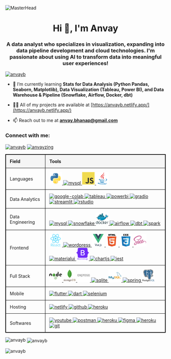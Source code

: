 ![MasterHead](https://github.com/AnvayB/AnvayB/assets/53208269/ff873bc6-fe5d-4031-9da7-a7da67c11e72)

<h1 align="center">Hi 👋, I'm Anvay</h1>
<h3 align="center">A data analyst who specializes in visualization, expanding into data pipeline development and cloud technologies.  I'm passionate about using AI to transform data into meaningful user experiences!</h3>


<!-- <p align="left"> <img src="https://komarev.com/ghpvc/?username=anvayb&label=Profile%20views&color=0e75b6&style=flat" alt="anvayb" /> </p> -->

<p align="left"> <a href="https://github.com/ryo-ma/github-profile-trophy"><img
      src="https://github-profile-trophy.vercel.app/?username=anvayb" alt="anvayb" /></a> </p>

- 🌱 I’m currently learning **Stats for Data Analysis (Python Pandas, Seaborn, Matplotlib), Data Visualization (Tableau, Power BI), and Data Warehouse & Pipeline (Snowflake, Airflow, Docker, dbt)**

- 👨‍💻 All of my projects are available at [https://anvayb.netlify.app/](https://anvayb.netlify.app/)

<!-- - 💬 Ask me about **React, WordPress** -->

- 📫 Reach out to me at <b><a href="mailto:anvay.bhanap@gmail.com">anvay.bhanap@gmail.com</a></b>


<h3 align="left">Connect with me:</h3>
<p align="left">
  <a href="https://linkedin.com/in/anvayb" target="blank"><img align="center"
      src="https://raw.githubusercontent.com/rahuldkjain/github-profile-readme-generator/master/src/images/icons/Social/linked-in-alt.svg"
      alt="anvayb" height="30" width="40" /></a>
  <a href="https://instagram.com/anvayzing" target="blank"><img align="center"
      src="https://raw.githubusercontent.com/rahuldkjain/github-profile-readme-generator/master/src/images/icons/Social/instagram.svg"
      alt="anvayzing" height="30" width="40" /></a>
  <!-- <a href="https://www.leetcode.com/anvayb" target="blank"><img align="center"
      src="https://raw.githubusercontent.com/rahuldkjain/github-profile-readme-generator/master/src/images/icons/Social/leet-code.svg"
      alt="anvayb" height="30" width="40" /></a> -->
</p>


<table style="width: 100%; border-collapse: collapse; border: 1px solid black;">
  <thead>
    <tr style="background-color: #f5f5f5;">
      <th style="padding: 12px; text-align: left; border: 1px solid black;">Field</th>
      <th style="padding: 12px; text-align: left; border: 1px solid black;">Tools</th>
    </tr>
  </thead>
  <tbody>
    <tr>
      <td style="padding: 12px; border: 1px solid black; vertical-align: middle;">Languages</td>
      <td style="padding: 12px; border: 1px solid black;">
        <a href="https://www.python.org" target="_blank" rel="noreferrer">
          <img src="https://raw.githubusercontent.com/devicons/devicon/master/icons/python/python-original.svg" alt="python" width="40" height="40" />
        </a>
        <a href="https://www.mysql.com/" target="_blank" rel="noreferrer">
          <img src="https://user-images.githubusercontent.com/25181517/183896128-ec99105a-ec1a-4d85-b08b-1aa1620b2046.png" alt="mysql" width="40" height="40" />
        </a>
        <a href="https://developer.mozilla.org/en-US/docs/Web/JavaScript" target="_blank" rel="noreferrer">
          <img src="https://raw.githubusercontent.com/devicons/devicon/master/icons/javascript/javascript-original.svg" alt="javascript" width="40" height="40" />
        </a>
        <a href="https://www.java.com" target="_blank" rel="noreferrer">
          <img src="https://raw.githubusercontent.com/devicons/devicon/master/icons/java/java-original.svg" alt="java" width="40" height="40" />
        </a>
      </td>
    </tr>
    <tr>
      <td style="padding: 12px; border: 1px solid black; vertical-align: middle;">Data Analytics</td>
      <td style="padding: 12px; border: 1px solid black;">
        <a href="https://colab.research.google.com/" target="_blank" rel="noreferrer">
          <img src="https://colab.research.google.com/img/colab_favicon_256px.png" alt="google-colab" width="40" height="40" />
        </a>
        <a href="https://www.tableau.com/" target="_blank" rel="noreferrer">
          <img src="https://billigence.com/wp-content/uploads/2022/08/2-1024x1024.png" alt="tableau" width="40" height="40" />
        </a>
        <a href="https://app.powerbi.com/" target="_blank" rel="noreferrer">
          <img src="https://upload.wikimedia.org/wikipedia/commons/thumb/c/cf/New_Power_BI_Logo.svg/1200px-New_Power_BI_Logo.svg.png" alt="powerbi" width="40" height="40" />
        </a>
        <a href="https://gradio.app/" target="_blank" rel="noreferrer">
          <img src="https://seeklogo.com/images/G/gradio-icon-logo-908AE1836C-seeklogo.com.png" alt="gradio" width="40" height="40" />
        </a>
        <a href="https://streamlit.io//" target="_blank" rel="noreferrer">
          <img src="https://streamlit.io/images/brand/streamlit-mark-color.png" alt="streamlit" width="40" />
        </a>
        <a href="https://posit.co/downloads/" target="_blank" rel="noreferrer">
          <img src="https://lh6.googleusercontent.com/proxy/Tdz9NhhtMa5sL46AAoZEaEvQfELS-i3GhXeFXpDBHmONYJes-lBCD_nuTovseFvUSFgk_iFSdXiGdqTPpjRcKQiwucRKFiiXy2waz9Aihz1lr71fCjC7ZCEkzI_cx6DyY_ZSOQ9D-e6_" alt="rstudio" width="40" />
        </a>
      </td>
    </tr>
    <tr>
      <td style="padding: 12px; border: 1px solid black; vertical-align: middle;">Data Engineering</td>
      <td style="padding: 12px; border: 1px solid black;">
        <a href="https://www.mysql.com/" target="_blank" rel="noreferrer">
          <img src="https://user-images.githubusercontent.com/25181517/183896128-ec99105a-ec1a-4d85-b08b-1aa1620b2046.png" alt="mysql" width="40" height="40" />
        </a>
        <a href="https://www.snowflake.com/en/emea/" target="_blank" rel="noreferrer">
          <img src="https://companieslogo.com/img/orig/SNOW-35164165.png?t=1720244494" alt="snowflake" width="40" height="40" />
        </a>
        <a href="https://www.docker.com/" target="_blank" rel="noreferrer">
          <img src="https://raw.githubusercontent.com/devicons/devicon/master/icons/docker/docker-original-wordmark.svg" alt="docker" width="40" height="40" />
        </a>
        <a href="https://airflow.apache.org/" target="_blank" rel="noreferrer">
          <img src="https://astro-provider-logos.s3.us-east-2.amazonaws.com/apache-airflow.png" alt="airflow" width="40" height="40" />
        </a>
        <a href="https://www.getdbt.com/" target="_blank" rel="noreferrer">
          <img src="https://seeklogo.com/images/D/dbt-logo-500AB0BAA7-seeklogo.com.png" alt="dbt" width="40" height="40" />
        </a>
        <a href="https://spark.apache.org/" target="_blank" rel="noreferrer">
          <img src="https://upload.wikimedia.org/wikipedia/commons/thumb/f/f3/Apache_Spark_logo.svg/2560px-Apache_Spark_logo.svg.png" alt="spark" height="40" />
        </a>
      </td>
    </tr>
    <tr>
      <td style="padding: 12px; border: 1px solid black; vertical-align: middle;">Frontend</td>
      <td style="padding: 12px; border: 1px solid black;">
        <a href="https://reactjs.org/" target="_blank" rel="noreferrer">
          <img src="https://raw.githubusercontent.com/devicons/devicon/master/icons/react/react-original-wordmark.svg" alt="react" width="40" height="40" />
        </a>
        <a href="https://wordpress.com/" target="_blank" rel="noreferrer">
          <img src="https://upload.wikimedia.org/wikipedia/commons/thumb/9/98/WordPress_blue_logo.svg/2048px-WordPress_blue_logo.svg.png" alt="wordpress" width="40" height="40">
        </a>
        <a href="https://vuejs.org/" target="_blank" rel="noreferrer">
          <img src="https://raw.githubusercontent.com/devicons/devicon/master/icons/vuejs/vuejs-original-wordmark.svg" alt="vuejs" width="40" height="40" />
        </a>
        <a href="https://www.w3.org/html/" target="_blank" rel="noreferrer">
          <img src="https://raw.githubusercontent.com/devicons/devicon/master/icons/html5/html5-original-wordmark.svg" alt="html5" width="40" height="40" />
        </a>
        <a href="https://www.w3schools.com/css/" target="_blank" rel="noreferrer">
          <img src="https://raw.githubusercontent.com/devicons/devicon/master/icons/css3/css3-original-wordmark.svg" alt="css3" width="40" height="40" />
        </a>
        <a href="https://sass-lang.com" target="_blank" rel="noreferrer">
          <img src="https://raw.githubusercontent.com/devicons/devicon/master/icons/sass/sass-original.svg" alt="sass" width="40" height="40" />
        </a>
        <a href="https://mui.com/">
          <img src="https://mui.com/static/logo.png" alt="materialui" width="40" height="40">
        </a>
        <a href="https://getbootstrap.com" target="_blank" rel="noreferrer">
          <img src="https://raw.githubusercontent.com/devicons/devicon/master/icons/bootstrap/bootstrap-plain-wordmark.svg" alt="bootstrap" width="40" height="40" />
        </a>
        <a href="https://www.chartjs.org" target="_blank" rel="noreferrer">
          <img src="https://www.chartjs.org/media/logo-title.svg" alt="chartjs" width="40" height="40" />
        </a>
        <a href="https://jestjs.io" target="_blank" rel="noreferrer">
          <img src="https://www.vectorlogo.zone/logos/jestjsio/jestjsio-icon.svg" alt="jest" width="40" height="40" />
        </a>
      </td>
    </tr>
    <tr>
      <td style="padding: 12px; border: 1px solid black; vertical-align: middle;">Full Stack</td>
      <td style="padding: 12px; border: 1px solid black;">
        <a href="https://nodejs.org" target="_blank" rel="noreferrer">
          <img src="https://raw.githubusercontent.com/devicons/devicon/master/icons/nodejs/nodejs-original-wordmark.svg" alt="nodejs" width="40" height="40" />
        </a>
        <a href="https://www.mongodb.com/" target="_blank" rel="noreferrer">
          <img src="https://raw.githubusercontent.com/devicons/devicon/master/icons/mongodb/mongodb-original-wordmark.svg" alt="mongodb" width="40" height="40" />
        </a>
        <a href="https://expressjs.com" target="_blank" rel="noreferrer">
          <img src="https://raw.githubusercontent.com/devicons/devicon/master/icons/express/express-original-wordmark.svg" alt="express" width="40" height="40" />
        </a>
        <a href="https://www.sqlite.org/" target="_blank" rel="noreferrer">
          <img src="https://www.vectorlogo.zone/logos/sqlite/sqlite-icon.svg" alt="sqlite" width="40" height="40" />
        </a>
        <a href="https://www.mysql.com/" target="_blank" rel="noreferrer">
          <img src="https://raw.githubusercontent.com/devicons/devicon/master/icons/mysql/mysql-original-wordmark.svg" alt="mysql" width="40" height="40" />
        </a>
        <a href="https://spring.io/" target="_blank" rel="noreferrer">
          <img src="https://www.vectorlogo.zone/logos/springio/springio-icon.svg" alt="spring" width="40" height="40" />
        </a>
        <a href="https://www.postgresql.org" target="_blank" rel="noreferrer">
          <img src="https://raw.githubusercontent.com/devicons/devicon/master/icons/postgresql/postgresql-original-wordmark.svg" alt="postgresql" width="40" height="40" />
        </a>
      </td>
    </tr>
    <tr>
      <td style="padding: 12px; border: 1px solid black; vertical-align: middle;">Mobile</td>
      <td style="padding: 12px; border: 1px solid black;">
        <a href="https://flutter.dev" target="_blank" rel="noreferrer">
          <img src="https://www.vectorlogo.zone/logos/flutterio/flutterio-icon.svg" alt="flutter" width="40" height="40" />
        </a>
        <a href="https://dart.dev" target="_blank" rel="noreferrer">
          <img src="https://www.vectorlogo.zone/logos/dartlang/dartlang-icon.svg" alt="dart" width="40" height="40" />
        </a>
        <a href="https://www.selenium.dev" target="_blank" rel="noreferrer">
          <img src="https://raw.githubusercontent.com/detain/svg-logos/780f25886640cef088af994181646db2f6b1a3f8/svg/selenium-logo.svg" alt="selenium" width="40" height="40" />
        </a>
      </td>
    </tr>
    <tr>
      <td style="padding: 12px; border: 1px solid black; vertical-align: middle;">Hosting</td>
      <td style="padding: 12px; border: 1px solid black;">
        <a href="https://netlify.com" target="_blank" rel="noreferrer">
          <img src="https://cdn.freebiesupply.com/logos/large/2x/netlify-logo-png-transparent.png" alt="netlify" width="40" height="40" />
        </a>
        <a href="https://github.com" target="_blank" rel="noreferrer">
          <img src="https://github.githubassets.com/assets/GitHub-Mark-ea2971cee799.png" alt="github" width="40" height="40" />
        </a>
        <a href="https://heroku.com" target="_blank" rel="noreferrer">
          <img src="https://www.vectorlogo.zone/logos/heroku/heroku-icon.svg" alt="heroku" width="40" height="40" />
        </a>
      </td>
    </tr>
    <tr>
      <td style="padding: 12px; border: 1px solid black; vertical-align: middle;">Softwares</td>
      <td style="padding: 12px; border: 1px solid black;">
        <a href="https://code.visualstudio.com/" target="_blank" rel="noreferrer">
          <img src="https://yt3.googleusercontent.com/_q52i8bUAEvcb7JR4e-eNTv23y2A_wg5sCz0NC0GrGtcw1CRMWJSOPVHUDh_bngD0q4gMvVeoA=s900-c-k-c0x00ffffff-no-rj" alt="youtube" width="40" height="40" />
        </a>
        <a href="https://postman.com" target="_blank" rel="noreferrer">
          <img src="https://www.vectorlogo.zone/logos/getpostman/getpostman-icon.svg" alt="postman" width="40" height="40" />
        </a>
        <a href="https://www.adobe.com/products/photoshop.html" target="_blank" rel="noreferrer">
          <img src="https://upload.wikimedia.org/wikipedia/commons/thumb/a/af/Adobe_Photoshop_CC_icon.svg/2101px-Adobe_Photoshop_CC_icon.svg.png" alt="heroku" width="40" height="40" />
        </a>
        <a href="https://www.figma.com/" target="_blank" rel="noreferrer">
          <img src="https://www.vectorlogo.zone/logos/figma/figma-icon.svg" alt="figma" width="40" height="40" />
        </a>
        <a href="https://lightroom.adobe.com/" target="_blank" rel="noreferrer">
          <img src="https://upload.wikimedia.org/wikipedia/commons/thumb/b/b6/Adobe_Photoshop_Lightroom_CC_logo.svg/640px-Adobe_Photoshop_Lightroom_CC_logo.svg.png" alt="heroku" width="40" height="40" />
        </a>
        <a href="https://git-scm.com/" target="_blank" rel="noreferrer">
          <img src="https://www.vectorlogo.zone/logos/git-scm/git-scm-icon.svg" alt="git" width="40" height="40" />
        </a>
      </td>
    </tr>
  </tbody>
</table>

<p><img align="left"
    src="https://github-readme-stats.vercel.app/api/top-langs?username=anvayb&show_icons=true&locale=en&layout=compact"
    alt="anvayb" /></p>

<p>&nbsp;<img align="center" src="https://github-readme-stats.vercel.app/api?username=anvayb&show_icons=true&locale=en"
    alt="anvayb" /></p>

<p><img align="center" src="https://github-readme-streak-stats.herokuapp.com/?user=anvayb&" alt="anvayb" /></p>
